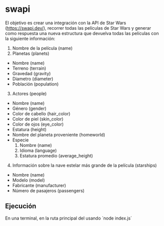 # swapi

El objetivo es crear una integración con la API de Star Wars (https://swapi.dev/),
recorrer todas las películas de Star Wars y generar como respuesta una nueva estructura que devuelva todas las
películas con la siguiente información:

1. Nombre de la película (name)
2. Planetas (planets)
- Nombre (name)
- Terreno (terrain)
- Gravedad (gravity)
- Diametro (diameter)
- Población (population)
3. Actores (people)
- Nombre (name)
- Género (gender)
- Color de cabello (hair_color)
- Color de piel (skin_color)
- Color de ojos (eye_color)
- Estatura (height)
- Nombre del planeta proveniente (homeworld)
- Especie
  1. Nombre (name)
  2. Idioma (language)
  3. Estatura promedio (average_height)
4. Información sobre la nave estelar más grande de la película (starships)
- Nombre (name)
- Modelo (model)
- Fabricante (manufacturer)
- Número de pasajeros (passengers)


## Ejecución
En una terminal, en la ruta principal del usando ´node index.js´

